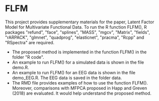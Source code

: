 # FLFM
This project provides supplementary materials for the paper, Latent Factor Model for Multivariate Functional Data. To run the R function FLFM(), R packages "refund", "face", "splines", "MASS", "mgcv", "Matrix", "fields", "rARPACK", "glmnet", "quadprog", "elasticnet", "pracma", "Rcpp" and "RSpectra" are required.

- The proposed method is implemented in the function FLFM() in the folder "R code".
- An example to run FLFM() for a simulated data is shown in the file demo.R.
- An example to run FLFM() for an EEG data is shown in the file demo_EEG.R. The EEG data is saved in the folder data.
- The RMD file provides examples of how to use the function FLFM(). Moreover, comparisons with MFPCA proposed in Happ and Greven (2018) are evaluated. It would help understand the proposed method. 


